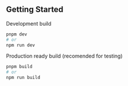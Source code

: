 
## Getting Started

Development build

```bash
pnpm dev
# or
npm run dev
```

Production ready build (recomended for testing)
 
```bash
pnpm build
# or
npm run build
```
